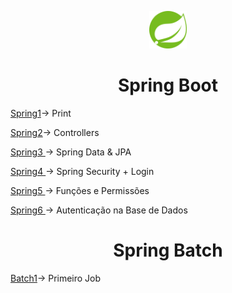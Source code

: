 <p align="center">
<img  height="60" width="60" src="https://github.com/devicons/devicon/blob/master/icons/spring/spring-original.svg">
</p>
<div align="center">
  <h1>Spring Boot</h1>
</div>
<p><a href="https://github.com/Makeavel/spring-boot/tree/master/spring1">Spring1</a>-> Print </p>
<p><a href="https://github.com/Makeavel/spring-boot/tree/master/spring2">Spring2</a>-> Controllers</p>
<p><a href="https://github.com/Makeavel/spring-boot/tree/master/spring3">Spring3 </a>-> Spring Data & JPA</p>
<p><a href="https://github.com/Makeavel/spring-boot/tree/master/spring4">Spring4 </a>-> Spring Security + Login</p>
<p><a href="https://github.com/Makeavel/spring-boot/tree/master/spring5">Spring5 </a>-> Funções e Permissões</p>
<p><a href="https://github.com/Makeavel/spring-boot/tree/master/spring6">Spring6 </a>-> Autenticação na Base de Dados</p>


<div align="center">
  <h1>Spring Batch</h1>
</div>
<p><a href="https://github.com/Makeavel/spring-boot/tree/master/batch1">Batch1</a>-> Primeiro Job </p>

